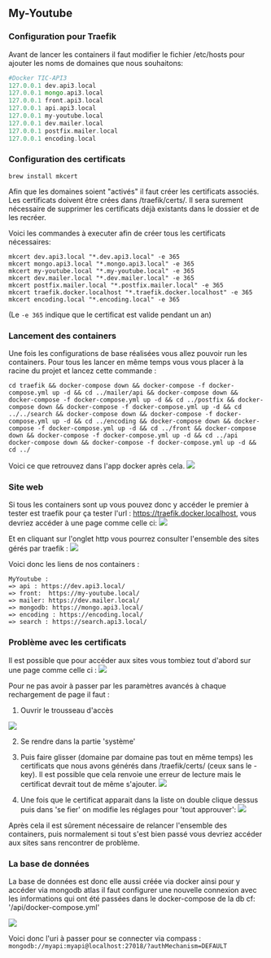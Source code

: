 ## My-Youtube

### Configuration pour Traefik
Avant de lancer les containers il faut modifier le fichier /etc/hosts pour ajouter les noms de domaines que nous souhaitons:

```php
#Docker TIC-API3                                                                                                                             
127.0.0.1 dev.api3.local
127.0.0.1 mongo.api3.local
127.0.0.1 front.api3.local
127.0.0.1 api.api3.local
127.0.0.1 my-youtube.local
127.0.0.1 dev.mailer.local
127.0.0.1 postfix.mailer.local
127.0.0.1 encoding.local
```

### Configuration des certificats 
`brew install mkcert`

Afin que les domaines soient "activés" il faut créer les certificats associés. 
Les certificats doivent être crées dans /traefik/certs/.
Il sera surement nécessaire de supprimer les certificats déjà existants dans le dossier et de les recréer.

Voici les commandes à executer afin de créer tous les certificats nécessaires: 

```php!
mkcert dev.api3.local "*.dev.api3.local" -e 365
mkcert mongo.api3.local "*.mongo.api3.local" -e 365
mkcert my-youtube.local "*.my-youtube.local" -e 365
mkcert dev.mailer.local "*.dev.mailer.local" -e 365
mkcert postfix.mailer.local "*.postfix.mailer.local" -e 365
mkcert traefik.docker.localhost "*.traefik.docker.localhost" -e 365
mkcert encoding.local "*.encoding.local" -e 365
```

(Le `-e 365` indique que le certificat est valide pendant un an)


### Lancement des containers
Une fois les configurations de base réalisées vous allez pouvoir run les containers. Pour tous les lancer en même temps vous vous placer à la racine du projet et lancez cette commande : 

```php!
cd traefik && docker-compose down && docker-compose -f docker-compose.yml up -d && cd ../mailer/api && docker-compose down && docker-compose -f docker-compose.yml up -d && cd ../postfix && docker-compose down && docker-compose -f docker-compose.yml up -d && cd ../../search && docker-compose down && docker-compose -f docker-compose.yml up -d && cd ../encoding && docker-compose down && docker-compose -f docker-compose.yml up -d && cd ../front && docker-compose down && docker-compose -f docker-compose.yml up -d && cd ../api docker-compose down && docker-compose -f docker-compose.yml up -d && cd ../
```
Voici ce que retrouvez dans l'app docker après cela.
![](https://i.imgur.com/XuWYOwi.png)


### Site web 

Si tous les containers sont up vous pouvez donc y accéder le premier à tester est traefik pour ça tester l'url : https://traefik.docker.localhost, vous devriez accéder à une page comme celle ci: 
![](https://i.imgur.com/zbKGb7j.png)

Et en cliquant sur l'onglet http vous pourrez consulter l'ensemble des sites gérés par traefik : 
![](https://i.imgur.com/4r5YIqg.png)

Voici donc les liens de nos containers : 
```javascript!
MyYoutube :
=> api : https://dev.api3.local/
=> front:  https://my-youtube.local/
=> mailer: https://dev.mailer.local/
=> mongodb: https://mongo.api3.local/
=> encoding : https://encoding.local/
=> search : https://search.api3.local/
```

### Problème avec les certificats 
Il est possible que pour accéder aux sites vous tombiez tout d'abord sur une page comme celle ci : 
![](https://i.imgur.com/uNaKSbQ.png)


Pour ne pas avoir à passer par les paramètres avancés à chaque rechargement de page il faut : 
1. Ouvrir le trousseau d'accès
<img src="https://i.imgur.com/luqCOxg.png" style="max-width: 60%" />

2. Se rendre dans la partie 'système'

3. Puis faire glisser (domaine par domaine pas tout en même temps) les certificats que nous avons générés dans /traefik/certs/ (ceux sans le -key). Il est possible que cela renvoie une erreur de lecture mais le certificat devrait tout de même s'ajouter.
![](https://i.imgur.com/1vmeDA5.png)

4. Une fois que le certificat apparait dans la liste on double clique dessus puis dans 'se fier' on modifie les réglages pour 'tout approuver':
![](https://i.imgur.com/iOT59xR.png)

Après cela il est sûrement nécessaire de relancer l'ensemble des containers, puis normalement si tout s'est bien passé vous devriez accéder aux sites sans rencontrer de problème.

### La base de données
La base de données est donc elle aussi créée via docker ainsi pour y accéder via mongodb atlas il faut configurer une nouvelle connexion avec les informations qui ont été passées dans le docker-compose de la db cf: '/api/docker-compose.yml'

![](https://i.imgur.com/JepGAd7.png)

Voici donc l'uri à passer pour se connecter via compass : `mongodb://myapi:myapi@localhost:27018/?authMechanism=DEFAULT`
